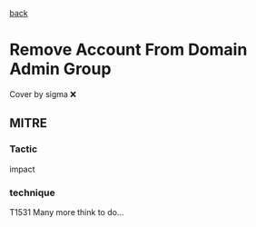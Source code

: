 [back](../index.md)
# Remove Account From Domain Admin Group
Cover by sigma :x: 
## MITRE
### Tactic
impact
### technique
T1531
Many more think to do...